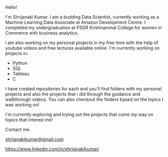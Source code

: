 Hello!

I'm Shrijanaki Kumar. I am a budding Data Scientist, currently working as a Machine Learning Data Associate at Amazon Development Centre. I completed my undergraduation at PSGR Krishnammal College for women in Commerce with business analytics.

I am also working on my personal projects in my free time with the help of youtube videos and free lectures available online.
I'm currently working on projects in:
 - Python
 - SQL
 - Tableau
 - C
 
I have created repositories for each and you'll find folders with my personal projects and also the projects that i did through the guidance and walkthrough videos. You can also checkout the folders based on the topics I was working on!

I'm currently exploring and trying out the projects that come my way on topics that interest me!


Contact me:

shrijanakikumar@gmail.com

https://www.linkedin.com/in/shrijanakikumar/
